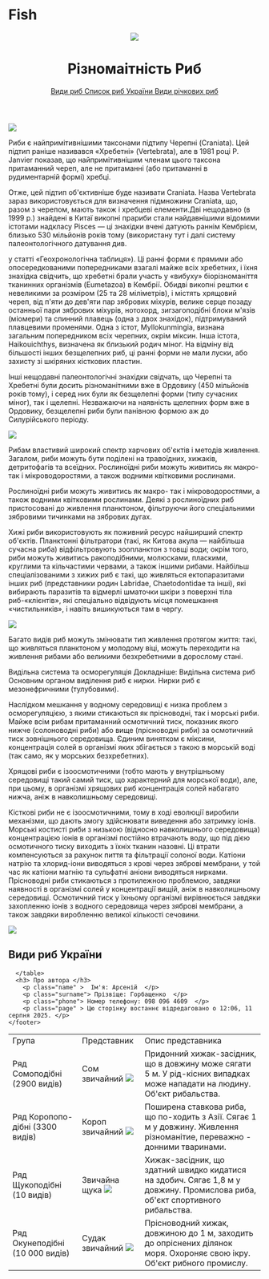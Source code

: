 # Fish
<html>
<title> Види риб  </title>
<link rel="stylesheet" href="style.css"/>
<body class="body">
    <header>
        <img class="picture" src="https://cdn.pixabay.com/photo/2022/10/08/23/54/koala-7507922_1280.png"> 
        <h1> Різномаітність Риб </h1>
        <nav>
         <a  href="http://goldfishnet.in.ua/fish/"> Види риб </a>
          <a  href="https://uk.wikipedia.org/wiki/%D0%A1%D0%BF%D0%B8%D1%81%D0%BE%D0%BA_%D1%80%D0%B8%D0%B1_%D0%A3%D0%BA%D1%80%D0%B0%D1%97%D0%BD%D0%B8" > Список риб України </a>
            <a  href="https://media.fishergo.com.ua/news/vydy-richkovykh-ryb.html"> Види річкових риб  </a> 
             </nav>   
    </header>
    <main>
        <img class="picture" src="https://upload.wikimedia.org/wikipedia/commons/thumb/2/23/Georgia_Aquarium_-_Giant_Grouper_edit.jpg/500px-Georgia_Aquarium_-_Giant_Grouper_edit.jpg">
   <p class="orange"> Риби є найпримітивнішими таксонами підтипу Черепні (Craniata). Цей підтип раніше називався «Хребетні» (Vertebrata), але в 1981 році P. Janvier показав, що найпримітивнішим членам цього таксона притаманний череп, але не притаманні (або притаманні в рудиментарній формі) хребці.</p> <p class="pink">Отже, цей підтип об'єктивніше буде називати Craniata. Назва Vertebrata зараз використовується для визначення підмножини Craniata, що, разом з черепом, мають також і хребцеві елементи.Дві нещодавно (в 1999 р.) знайдені в Китаї викопні прариби стали найдавнішими відомими істотами надкласу Pisces — ці знахідки вчені датують раннім Кембрієм, близько 530 мільйонів років тому (використану тут і далі систему палеонтологічного датування див.</p> <p class="plum"> у статті «Геохронологічна таблиця»). Ці ранні форми є прямими або опосередкованими попередниками взагалі майже всіх хребетних, і їхня знахідка свідчить, що хребетні брали участь у «вибуху» біорізноманіття тканинних організмів (Eumetazoa) в Кембрії. Обидві викопні рештки є невеликими за розміром (25 та 28 міліметрів), і містять хрящовий череп, від п'яти до дев'яти пар зябрових міхурів, велике серце позаду останньої пари зябрових міхурів, нотохорд, зигзагоподібні блоки м'язів (міомери) та спинний плавець (одна з двох знахідок), підтримуваний плавцевими променями. Одна з істот, Myllokunmingia, визнана загальним попередником всіх черепних, окрім міксин. Інша істота, Haikouichthys, визначена як близький родич міног. На відміну від більшості інших безщелепних риб, ці ранні форми не мали луски, або захисту зі шкіряних кісткових пластин.</p>

<p class="green"> Інші нещодавні палеонтологічні знахідки свідчать, що Черепні та Хребетні були досить різноманітними вже в Ордовику (450 мільйонів років тому), і серед них були як безщелепні форми (типу сучасних міног), так і щелепні. Незважаючи на наявність щелепних форм вже в Ордовику, безщелепні риби були панівною формою аж до Силурійського періоду. </p>
<img class="picture" src="https://upload.wikimedia.org/wikipedia/commons/thumb/1/10/Lepisosteus_platyrhincus.JPG/500px-Lepisosteus_platyrhincus.JPG">
<p class="blue"> Рибам властивий широкий спектр харчових об'єктів і методів живлення. Загалом, риби можуть бути поділені на травоїдних, хижаків, детритофагів та всеїдних. Рослиноїдні риби можуть живитись як макро- так і мікроводоростями, а також водними квітковими рослинами.

Рослиноїдні риби можуть живитись як макро- так і мікроводоростями, а також водними квітковими рослинами. Деякі з рослиноїдних риб пристосовані до живлення планктоном, фільтруючи його спеціальними зябровими тичинками на зябрових дугах.
 </p>
 <p class="brown" > Хижі риби використовують як поживний ресурс найширший спектр об'єктів. Планктонні фільтратори (такі, як Китова акула — найбільша сучасна риба) відфільтровують зоопланктон з товщі води; окрім того, риби можуть живитись ракоподібними, молюсками, пласкими, круглими та кільчастими червами, а також іншими рибами. Найбільш спеціалізованими з хижих риб є такі, що живляться ектопаразитами інших риб (представники родин Labridae, Chaetodontidae та інші), які вибирають паразитів та відмерлі шматочки шкіри з поверхні тіла риб-«клієнтів», які спеціально відвідують місця помешкання «чистильників», і навіть вишикуються там в чергу. </p>
 <img src="https://upload.wikimedia.org/wikipedia/commons/thumb/1/1b/Sweetlips_wrasse_Nick_Hobgood.jpg/330px-Sweetlips_wrasse_Nick_Hobgood.jpg">
<p class="light green" >  Багато видів риб можуть змінювати тип живлення протягом життя: такі, що живляться планктоном у молодому віці, можуть переходити на живлення рибами або великими безхребетними в дорослому стані. </p> 

<p class="light green"> Видільна система та осморегуляція
Докладніше: Видільна система риб
Основним органом виділення риб є нирки. Нирки риб є мезонефричними (тулубовими).

Наслідком мешкання у водному середовищі є низка проблем з осморегуляцією, з якими стикаються як прісноводні, так і морські риби. Майже всім рибам притаманний осмотичний тиск, показник якого нижче (солоноводні риби) або вище (прісноводні риби) за осмотичний тиск зовнішнього середовища. Єдиним винятком є міксини, концентрація солей в організмі яких збігається з такою в морській воді (так само, як у морських безхребетних).

Хрящові риби є ізоосмотичними (тобто мають у внутрішньому середовищі такий самий тиск, що характерний для морської води), але, при цьому, в організмі хрящових риб концентрація солей набагато нижча, аніж в навколишньому середовищі.</p>

<p class="purple">Кісткові риби не є ізоосмотичними, тому в ході еволюції виробили механізми, що дають змогу здійснювати виведення або затримку іонів. Морські костисті риби з низькою (відносно навколишнього середовища) концентрацією іонів в організмі постійно втрачають воду, що під дією осмотичного тиску виходить з їхніх тканин назовні. Ці втрати компенсуються за рахунок пиття та фільтрації солоної води. Катіони натрію та хлорид-іони виводяться з крові через зяброві мембрани, у той час як катіони магнію та сульфатні аніони виводяться нирками. Прісноводні риби стикаються з протилежною проблемою, завдяки наявності в організмі солей у концентрації вищій, аніж в навколишньому середовищі. Осмотичний тиск у їхньому організмі вирівнюється завдяки захопленню іонів з водного середовища через зяброві мембрани, а також завдяки виробленню великої кількості сечовини. </p>
<img class="icon10" src="https://upload.wikimedia.org/wikipedia/commons/thumb/2/29/Ocellaris_clownfish%2C_Flickr.jpg/500px-Ocellaris_clownfish%2C_Flickr.jpg">
    </main>
    <footer>
        <h2> Види риб України </h2>
        <table background-color:orange >
       <tr class="line1" > 
        <td> Група </td>
        <td> Представник  </td>
        <td> Опис представника </td>    
       </tr>
       <tr class="line2" >
        <td> Ряд Сомоподібні (2900 видів)  </td>
        <td > Сом звичайний <img class="icon1" src="https://upload.wikimedia.org/wikipedia/commons/thumb/d/d3/Silurus_glanis_02.jpg/500px-Silurus_glanis_02.jpg">  </td>
        <td> Придонний хижак-засідник, що в довжину може сягати 5 м. У рід-кісних випадках може нападати на людину. Об'єкт рибальства. </td>
       </tr>
       <tr class="line3">
        <td> Ряд Коропопо-дібні (3300 видів) </td> 
        <td> Короп звичайний <img class="icon2" src="https://upload.wikimedia.org/wikipedia/commons/thumb/d/dc/%D0%9A%D0%B0%D1%80%D0%BF.jpg/500px-%D0%9A%D0%B0%D1%80%D0%BF.jpg"> </td>
        <td> Поширена ставкова риба, що по-ходить з Азії. Сягає 1 м у довжину. Живлення різноманітие, переважно - донними тваринами. </td>
       </tr>
       <tr class="line4">
        <td> Ряд Щукоподібні (10 видів) </td>
        <td> Звичайна щука <img class="icon3" src="http://khm.darg.gov.ua/files/10/02_12_20_ryba0.jpg"> </td>
        <td> Хижак-засідник, що здатний швидко кидатися на здобич. Сягає 1,8 м у довжину. Промислова риба, об'єкт спортивного рибальства. </td>
       </tr>
       <tr class="line5">
        <td> Ряд Окунеподібні (10 000 видів) </td>
        <td> Судак звичайний <img class="icon4" src="https://wf.com.ua/content/uploads/images/4%2818%29.jpg"> </td>
        <td> Прісноводний хижак, довжиною до 1 м, заходить до опріснених ділянок моря. Охороняє свою ікру. Об'єкт рибного промислу. </td>
       </tr>
        
      </table>
      <h3> Про автора </h3>
        <p class="name" >  Ім'я: Арсеній  </p>
        <p class="surname"> Прізвіще: Горбащенко  </p>
        <p class="phone"> Номер телефону: 098 096 4609  </p>
        <p class="page" > Цю сторінку востаннє відредаговано о 12:06, 11 серпня 2025. </p> 
    </footer>
</body>

</html>

